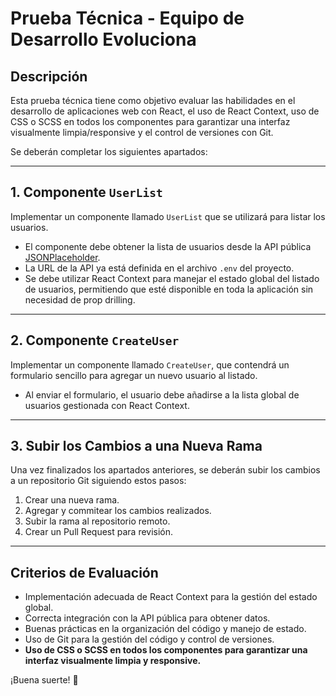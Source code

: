 # Prueba Técnica - Equipo de Desarrollo Evoluciona

## Descripción
Esta prueba técnica tiene como objetivo evaluar las habilidades en el desarrollo de aplicaciones web con React, el uso de React Context, uso de CSS o SCSS en todos los componentes para garantizar una interfaz visualmente limpia/responsive y el control de versiones con Git.

Se deberán completar los siguientes apartados:

---

## 1. Componente `UserList`
Implementar un componente llamado `UserList` que se utilizará para listar los usuarios.
- El componente debe obtener la lista de usuarios desde la API pública [JSONPlaceholder](https://jsonplaceholder.typicode.com/).
- La URL de la API ya está definida en el archivo `.env` del proyecto.
- Se debe utilizar React Context para manejar el estado global del listado de usuarios, permitiendo que esté disponible en toda la aplicación sin necesidad de prop drilling.

---

## 2. Componente `CreateUser`
Implementar un componente llamado `CreateUser`, que contendrá un formulario sencillo para agregar un nuevo usuario al listado.
- Al enviar el formulario, el usuario debe añadirse a la lista global de usuarios gestionada con React Context.

---

## 3. Subir los Cambios a una Nueva Rama
Una vez finalizados los apartados anteriores, se deberán subir los cambios a un repositorio Git siguiendo estos pasos:
1. Crear una nueva rama.
2. Agregar y commitear los cambios realizados.
3. Subir la rama al repositorio remoto.
4. Crear un Pull Request para revisión.

---

## Criterios de Evaluación
- Implementación adecuada de React Context para la gestión del estado global.
- Correcta integración con la API pública para obtener datos.
- Buenas prácticas en la organización del código y manejo de estado.
- Uso de Git para la gestión del código y control de versiones.
- **Uso de CSS o SCSS en todos los componentes para garantizar una interfaz visualmente limpia y responsive.**

¡Buena suerte! 🎯

